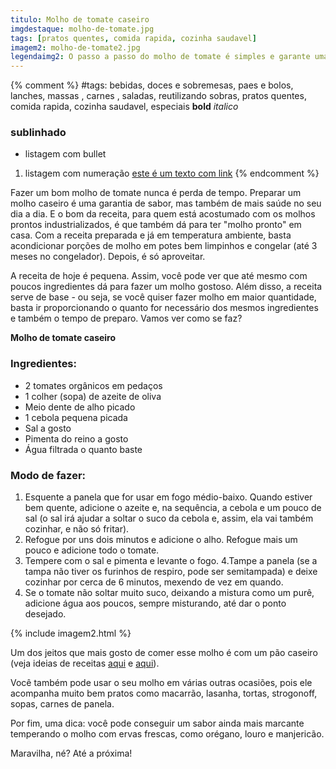```yaml
---
titulo: Molho de tomate caseiro
imgdestaque: molho-de-tomate.jpg
tags: [pratos quentes, comida rapida, cozinha saudavel]
imagem2: molho-de-tomate2.jpg
legendaimg2: O passo a passo do molho de tomate é simples e garante uma receita excelente. 
---
```

{% comment %}
#tags: bebidas, doces e sobremesas, paes e bolos, lanches, massas , carnes , saladas, reutilizando sobras, pratos quentes, comida rapida, cozinha saudavel, especiais
**bold**
*italico*
### sublinhado
* listagem com bullet
1. listagem com numeração
[este é um texto com link](https://www.enderecodolink.com)
{% endcomment %}

Fazer um bom molho de tomate nunca é perda de tempo. Preparar um molho caseiro é uma garantia de sabor, mas também de mais saúde no seu dia a dia. E o bom da receita, para quem está acostumado com os molhos prontos industrializados, é que também dá para ter "molho pronto" em casa. Com a receita preparada e já em temperatura ambiente, basta acondicionar porções de molho em potes bem limpinhos e congelar (até 3 meses no congelador). Depois, é só aproveitar. 

A receita de hoje é pequena. Assim, você pode ver que até mesmo com poucos ingredientes dá para fazer um molho gostoso. Além disso, a receita serve de base - ou seja, se você quiser fazer molho em maior quantidade, basta ir proporcionando o quanto for necessário dos mesmos ingredientes e também o tempo de preparo. Vamos ver como se faz?


**Molho de tomate caseiro** 

### Ingredientes:

* 2 tomates orgânicos em pedaços
* 1 colher (sopa) de azeite de oliva
* Meio dente de alho picado
* 1 cebola pequena picada 
* Sal a gosto
* Pimenta do reino a gosto
* Água filtrada o quanto baste

### Modo de fazer: 
1. Esquente a panela que for usar em fogo médio-baixo. Quando estiver bem quente, adicione o azeite e, na sequência, a cebola e um pouco de sal (o sal irá ajudar a soltar o suco da cebola e, assim, ela vai também cozinhar, e não só fritar). 
2. Refogue por uns dois minutos e adicione o alho. Refogue mais um pouco e adicione todo o tomate. 
3. Tempere com o sal e pimenta e levante o fogo. 
4.Tampe a panela (se a tampa não tiver os furinhos de respiro, pode ser semitampada) e deixe cozinhar por cerca de 6 minutos, mexendo de vez em quando. 
5. Se o tomate não soltar muito suco, deixando a mistura como um purê, adicione água aos poucos, sempre misturando, até dar o ponto desejado. 

{% include imagem2.html %}

Um dos jeitos que mais gosto de comer esse molho é com um pão caseiro (veja ideias de receitas [aqui](http://paneladepau.com.br/pao-integral-pratico) e [aqui](http://paneladepau.com.br/paozinho-recheado)). 

Você também pode usar o seu molho em várias outras ocasiões, pois ele acompanha muito bem pratos como macarrão, lasanha, tortas, strogonoff, sopas, carnes de panela. 

Por fim, uma dica: você pode conseguir um sabor ainda mais marcante temperando o molho com ervas frescas, como orégano, louro e manjericão. 

Maravilha, né?
Até a próxima!